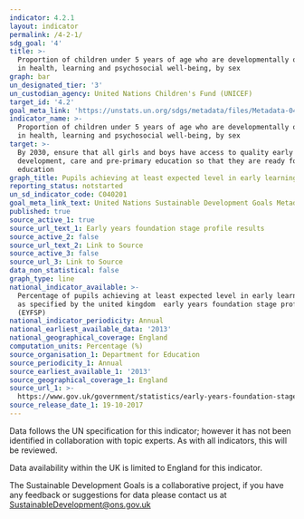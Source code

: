 ```yaml
---
indicator: 4.2.1
layout: indicator
permalink: /4-2-1/
sdg_goal: '4'
title: >-
  Proportion of children under 5 years of age who are developmentally on track
  in health, learning and psychosocial well-being, by sex
graph: bar
un_designated_tier: '3'
un_custodian_agency: United Nations Children's Fund (UNICEF)
target_id: '4.2'
goal_meta_link: 'https://unstats.un.org/sdgs/metadata/files/Metadata-04-02-01.pdf'
indicator_name: >-
  Proportion of children under 5 years of age who are developmentally on track
  in health, learning and psychosocial well-being, by sex
target: >-
  By 2030, ensure that all girls and boys have access to quality early childhood
  development, care and pre-primary education so that they are ready for primary
  education
graph_title: Pupils achieving at least expected level in early learning goals
reporting_status: notstarted
un_sd_indicator_code: C040201
goal_meta_link_text: United Nations Sustainable Development Goals Metadata (pdf 210kB)
published: true
source_active_1: true
source_url_text_1: Early years foundation stage profile results
source_active_2: false
source_url_text_2: Link to Source
source_active_3: false
source_url_3: Link to Source
data_non_statistical: false
graph_type: line
national_indicator_available: >-
  Percentage of pupils achieving at least expected level in early learning goals
  as specified by the united kingdom  early years foundation stage profile
  (EYFSP)
national_indicator_periodicity: Annual
national_earliest_available_data: '2013'
national_geographical_coverage: England
computation_units: Percentage (%)
source_organisation_1: Department for Education
source_periodicity_1: Annual
source_earliest_available_1: '2013'
source_geographical_coverage_1: England
source_url_1: >-
  https://www.gov.uk/government/statistics/early-years-foundation-stage-profile-results-2016-to-2017
source_release_date_1: 19-10-2017
---
```


Data follows the UN specification for this indicator; however it has not been identified in collaboration with topic experts. As with all indicators, this will be reviewed.

Data availability within the UK is limited to England for this indicator.

The Sustainable Development Goals is a collaborative project, if you have any feedback or suggestions for data please contact us at SustainableDevelopment@ons.gov.uk  
